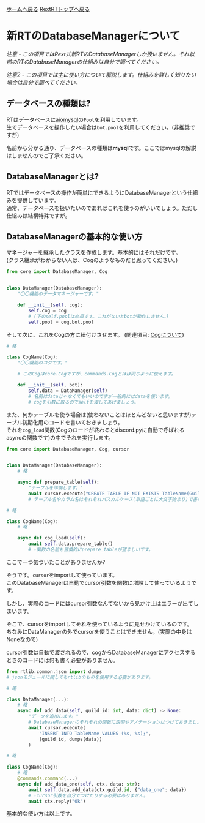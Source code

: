 [ホームへ戻る](../../README.md) [RextRTトップへ戻る](../README.md)

# 新RTのDatabaseManagerについて
*注意 - この項目ではRext式新RTのDatabaseManagerしか扱いません。それ以前のRTのDatabaseManagerの仕組みは自分で調べてください。*

*注意2 - この項目では主に使い方について解説します。仕組みを詳しく知りたい場合は自分で調べてください。*

## データベースの種類は?
RTはデータベースに[aiomysql](https://github.com/aio-libs/aiomysql)の`Pool`を利用しています。  
生でデータベースを操作したい場合は`bot.pool`を利用してください。(非推奨ですが)  

名前から分かる通り、データベースの種類は**mysql**です。ここではmysqlの解説はしませんのでご了承ください。

## DatabaseManagerとは?
RTではデータベースの操作が簡単にできるようにDatabaseManagerという仕組みを提供しています。  
通常、データベースを扱いたいのであればこれを使うのがいいでしょう。ただし仕組みは結構特殊ですが。

## DatabaseManagerの基本的な使い方
マネージャーを継承したクラスを作成します。基本的にはそれだけです。  
(クラス継承がわからない人は、Cogのようなものだと思ってください。)

```python
from core import DatabaseManager, Cog


class DataManager(DatabaseManager):
    "〇〇機能のデータマネージャーです。"

    def __init__(self, cog):
        self.cog = cog
        # (下のself.poolは必須です。これがないとbotが動作しません。)
        self.pool = cog.bot.pool
```
そして次に、これをCogの方に紐付けさせます。
(関連項目: [Cogについて](cog.md))
```python
# 略

class CogName(Cog):
    "〇〇機能のコグです。"

    # このCogはcore.Cogですが、commands.Cogとほぼ同じように使えます。

    def __init__(self, bot):
        self.data = DataManager(self)
        # 名前はdataじゃなくてもいいのですが一般的にはdataを使います。
        # cogを引数に取るのでselfを渡してあげましょう。
```
また、何かテーブルを使う場合は(使わないことはほとんどないと思いますが)テーブル初期化用のコードを書いておきましょう。  
それを`cog_load`関数(Cogのロードが終わるとdiscord.pyに自動で呼ばれるasyncの関数です)の中でそれを実行します。
```python
from core import DatabaseManager, Cog, cursor


class DataManager(DatabaseManager):
    # 略

    async def prepare_table(self):
        "テーブルを準備します。"
        await cursor.execute("CREATE TABLE IF NOT EXISTS TableName(GuildId BIGINT, Data JSON)")
        # テーブル名やカラム名はそれぞれパスカルケース(単語ごとに大文字始まり)で書いてください。

# 略

class CogName(Cog):
    # 略

    async def cog_load(self):
        await self.data.prepare_table()
        # ↑関数の名前も習慣的にprepare_tableが望ましいです。
```
ここで一つ気づいたことがありませんか?  

そうです。`cursor`をimportして使っています。  
このDatabaseManagerは自動でcursor引数を関数に増設して使っているようです。  

しかし、実際のコードにはcursor引数なんてないから見かけ上はエラーが出てしまいます。  

そこで、cursorをimportしてそれを使っているように見せかけているのです。  
ちなみにDataManagerの外でcursorを使うことはできません。(実際の中身はNoneなので)  

cursor引数は自動で渡されるので、cogからDatabaseManagerにアクセスするときのコードには何も書く必要がありません。
```python
from rtlib.common.json import dumps
# jsonモジュールに関してもrtlibのものを使用する必要があります。

# 略

class DataManager(...):
    # 略
    async def add_data(self, guild_id: int, data: dict) -> None:
        "データを追加します。"
        # DatabaseManagerのそれぞれの関数に説明やアノテーションはつけておきましょう。
        await cursor.execute(
            "INSERT INTO TableName VALUES (%s, %s);",
            (guild_id, dumps(data))
        )

# 略

class CogName(Cog):
    # 略
    @commands.command(...)
    async def add_data_one(self, ctx, data: str):
        await self.data.add_data(ctx.guild.id, {"data_one": data})
        # ↑cursor引数を自分でつけたりする必要はありません。
        await ctx.reply("Ok")
```
基本的な使い方は以上です。
